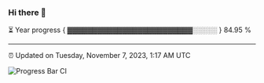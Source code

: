### Hi there 👋

⏳ Year progress { ▓▓▓▓▓▓▓▓▓▓▓▓▓▓▓▓▓▓▓▓▓▓▓▓▓░░░░░ } 84.95 %

---

⏰ Updated on Tuesday, November 7, 2023, 1:17 AM UTC

![Progress Bar CI](https://github.com/arthurbuhl/arthurbuhl/workflows/Progress%20Bar%20CI/badge.svg)
